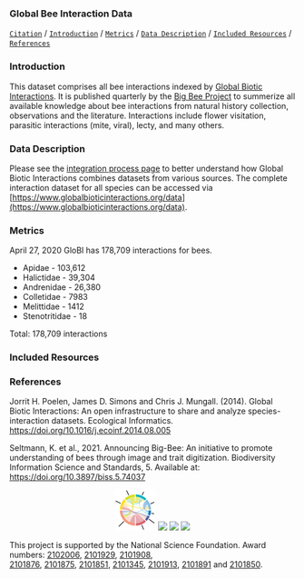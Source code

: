 ### Global Bee Interaction Data

[```Citation```](#Citation) / [```Introduction```](#introduction) / [```Metrics```](#metrics) / [```Data Description```](#data-description) / [```Included Resources```](#included-resources) /  [```References```](#references)

### Introduction
This dataset comprises all bee interactions indexed by [Global Biotic Interactions](https://www.globalbioticinteractions.org). It is published quarterly by the [Big Bee Project](http://big-bee.net) to summerize all available knowledge about bee interactions from natural history collection, observations and the literature. Interactions include flower visitation, parasitic interactions (mite, viral), lecty, and many others. 

### Data Description
Please see the [integration process page](https://www.globalbioticinteractions.org/process) to better understand how Global Biotic Interactions combines datasets from various sources. The complete interaction dataset for all species can be accessed via [https://www.globalbioticinteractions.org/data](https://www.globalbioticinteractions.org/data).

### Metrics


April 27, 2020 GloBI has 178,709 interactions for bees.

- Apidae - 103,612
- Halictidae - 39,304
- Andrenidae - 26,380
- Colletidae - 7983
- Melittidae - 1412
- Stenotritidae - 18

Total: 178,709 interactions


### Included Resources

### References

Jorrit H. Poelen, James D. Simons and Chris J. Mungall. (2014). Global Biotic Interactions: An open infrastructure to share and analyze species-interaction datasets. Ecological Informatics. https://doi.org/10.1016/j.ecoinf.2014.08.005

Seltmann, K. et al., 2021. Announcing Big-Bee: An initiative to promote understanding of bees through image and trait digitization. Biodiversity Information Science and Standards, 5. Available at: https://doi.org/10.3897/biss.5.74037


<p align="center">
  <img src="https://github.com/globalbioticinteractions/logo/blob/main/globi_72x72.png?raw=true" width="72">
  <img src="http://big-bee.net/images/UC_Santa_Barbara_Wordmark_Navy_RGB.png" width="300">
  <img src="http://big-bee.net/images/NSF_4-Color_bitmap_Logo-small.png" width="72">
  <img src="http://big-bee.net/images/logo.png" width="72">
</p>

This project is supported by the National Science Foundation.
<img src="images/logo.png" alt="" style="float:right;width:100px;margin:6px;"><img src="images/NSF_4-Color_bitmap_Logo-small.png" alt="" style="float:right;width:100px;margin:6px;">Award numbers: <a href="https://www.nsf.gov/awardsearch/showAward?AWD_ID=2102006">2102006</a>, <a href="https://www.nsf.gov/awardsearch/showAward?AWD_ID=2101929">2101929</a>, <a href="https://www.nsf.gov/awardsearch/showAward?AWD_ID=2101908">2101908</a>, <a href="https://www.nsf.gov/awardsearch/showAward?AWD_ID=2101876">2101876</a>, <a href="https://www.nsf.gov/awardsearch/showAward?AWD_ID=2101875">2101875</a>, <a href="https://www.nsf.gov/awardsearch/showAward?AWD_ID=2101851">2101851</a>, <a href="https://www.nsf.gov/awardsearch/showAward?AWD_ID=2101345">2101345</a>, <a href="https://www.nsf.gov/awardsearch/showAward?AWD_ID=2101913">2101913</a>, <a href="https://www.nsf.gov/awardsearch/showAward?AWD_ID=2101891">2101891</a> and <a href="https://www.nsf.gov/awardsearch/showAward?AWD_ID=2101850">2101850</a>.
<br /><br /><br />


